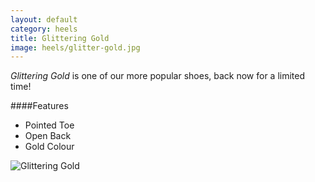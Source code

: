 ```yaml
---
layout: default
category: heels
title: Glittering Gold
image: heels/glitter-gold.jpg
---
```


*Glittering Gold* is one of our more popular shoes, back now for a limited time!
 

####Features

- Pointed Toe
- Open Back
- Gold Colour

![Glittering Gold]({{site.baseurl}}/images/heels/glitter-gold.jpg)